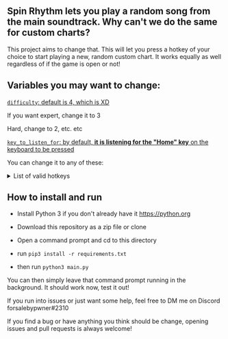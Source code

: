 ## Spin Rhythm lets you play a random song from the main soundtrack. Why can't we do the same for custom charts? 
This project aims to change that. This will let you press a hotkey of your choice to start playing a new, random custom chart. It works equally as well regardless of if the game is open or not! 

## Variables you may want to change:

[`difficulty`: default is 4, which is XD](https://github.com/kylefmohr/Play_Random_SRXD_Custom/blob/18715cecb7fcff52af6da8deee4a5e7282130408/main.py#L5)

If you want expert, change it to 3

Hard, change to 2, etc. etc

[`key_to_listen_for`: by default, **it is listening for the "Home" key** on the keyboard to be pressed](https://github.com/kylefmohr/Play_Random_SRXD_Custom/blob/18715cecb7fcff52af6da8deee4a5e7282130408/main.py#L5)

You can change it to any of these:

<details>
    <summary>List of valid hotkeys</summary>
  
  * Key.alt

  * Key.alt_l

  * Key.alt_r

  * Key.alt_gr

  * Key.backspace

  * Key.caps_lock

  * Key.cmd

  * Key.cmd_l

  * Key.cmd_r

  * Key.ctrl

  * Key.ctrl_l

  * Key.ctrl_r

  * Key.delete

  * Key.down

  * Key.end

  * Key.enter

  * Key.esc

  * Key.f1

  * Key.f2

  * Key.f3

  * Key.f4

  * Key.f5

  * Key.f6

  * Key.f7

  * Key.f8

  * Key.f9

  * Key.f10

  * Key.f11

  * Key.f12

  * Key.f13

  * Key.f14

  * Key.f15

  * Key.f16

  * Key.f17

  * Key.f18

  * Key.f19

  * Key.f20

  * Key.home

  * Key.left

  * Key.page_down

  * Key.page_up

  * Key.right

  * Key.shift

  * Key.shift_l

  * Key.shift_r

  * Key.space

  * Key.tab

  * Key.up

  * Key.media_play_pause

  * Key.media_volume_mute

  * Key.media_volume_down

  * Key.media_volume_up

  * Key.media_previous

  * Key.media_next

  * Key.insert

  * Key.menu

  * Key.num_lock

  * Key.pause

  * Key.print_screen

  * Key.scroll_lock
</details>

## How to install and run

* Install Python 3 if you don't already have it https://python.org

* Download this repository as a zip file or clone

* Open a command prompt and cd to this directory


* run `pip3 install -r requirements.txt`

* then run `python3 main.py`

You can then simply leave that command prompt running in the background. It should work now, test it out!

If you run into issues or just want some help, feel free to DM me on Discord forsalebypwner#2310

If you find a bug or have anything you think should be change, opening issues and pull requests is always welcome!

